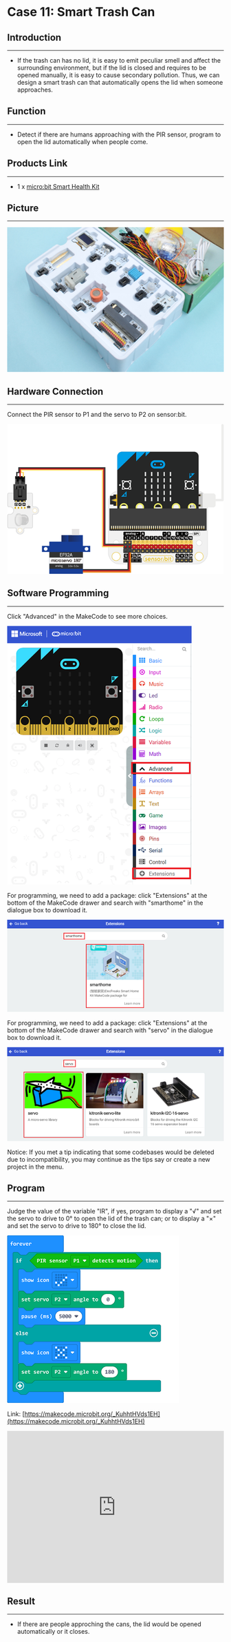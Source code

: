# Case 11: Smart Trash Can


##  Introduction
---

- If the trash can has no lid, it is easy to emit peculiar smell and affect the surrounding environment, but if the lid is closed and requires to be opened manually, it is easy to cause secondary pollution. Thus, we can design a smart trash can that automatically opens the lid when someone approaches.

## Function
---

- Detect if there are humans approaching with the PIR sensor, program to open the lid automatically when people come. 

## Products Link
---
- 1 x [micro:bit Smart Health Kit]()

## Picture
---
![](./images/microbit-Smart-Health-Kit-case-01-02.png)

## Hardware Connection
---

Connect the PIR sensor to P1 and the servo to P2 on sensor:bit. 

![](./images/microbit-Smart-Health-Kit-case-01-03.png)

## Software Programming 
---
Click "Advanced" in the MakeCode to see more choices.

![](./images/microbit-Smart-Health-Kit-case-01-04.png)

For programming, we need to add a package: click "Extensions" at the bottom of the MakeCode drawer and search with "smarthome" in the dialogue box to download it. 

![](./images/microbit-Smart-Health-Kit-case-01-05.png)

For programming, we need to add a package: click "Extensions" at the bottom of the MakeCode drawer and search with "servo" in the dialogue box to download it. 

![](./images/microbit-Smart-Health-Kit-case-01-06.png)

Notice: If you met a tip indicating that some codebases would be deleted due to incompatibility, you may continue as the tips say or create a new project in the menu. 

## Program 

---
Judge the value of the variable "IR", if yes, program to display a "√" and set the servo to drive to 0° to open the lid of the trash can; or to display a "×" and set the servo to drive to 180° to close the lid. 

![](./images/microbit-Smart-Health-Kit-case-01-07.png)



Link: [https://makecode.microbit.org/_KuhhtHVds1EH](https://makecode.microbit.org/_KuhhtHVds1EH)

<div style="position:relative;height:0;padding-bottom:70%;overflow:hidden;">
<iframe style="position:absolute;top:0;left:0;width:100%;height:100%;" src="https://makecode.microbit.org/#pub:https://makecode.microbit.org/_KuhhtHVds1EH" frameborder="0" sandbox="allow-popups allow-forms allow-scripts allow-same-origin">
</iframe>
</div>  


## Result
---
- If there are people approching the cans, the lid would be opened automatically or it closes. 



